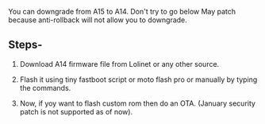 You can downgrade from A15 to A14. Don't try to go below May patch because anti-rollback will not allow you to downgrade.

## Steps-

1. Download A14 firmware file from Lolinet or any other source.

2. Flash it using tiny fastboot script or moto flash pro or manually by typing the commands.

3. Now, if yoy want to flash custom rom then do an OTA. (January security patch is not supported as of now).
